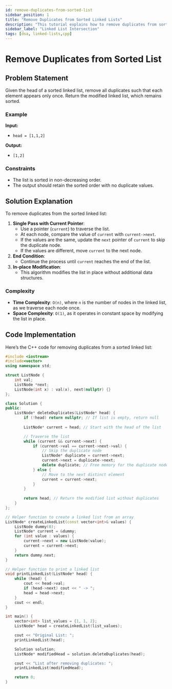 ```yaml
---
id: remove-duplicates-from-sorted-list
sidebar_position: 1
title: "Remove Duplicates from Sorted Linked Lists"
description: "This tutorial explains how to remove duplicates from sorted list using Cpp."
sidebar_label: "Linked List Intersection"
tags: [dsa, linked-lists,cpp]
---
```


# Remove Duplicates from Sorted List

## Problem Statement

Given the head of a sorted linked list, remove all duplicates such that each element appears only once. Return the modified linked list, which remains sorted.

### Example

**Input:**
- `head = [1,1,2]`

**Output:**
- `[1,2]`

### Constraints
- The list is sorted in non-decreasing order.
- The output should retain the sorted order with no duplicate values.

## Solution Explanation

To remove duplicates from the sorted linked list:
1. **Single Pass with Current Pointer**:
   - Use a pointer (`current`) to traverse the list.
   - At each node, compare the value of `current` with `current->next`.
   - If the values are the same, update the `next` pointer of `current` to skip the duplicate node.
   - If the values are different, move `current` to the next node.
2. **End Condition**:
   - Continue the process until `current` reaches the end of the list.
3. **In-place Modification**:
   - This algorithm modifies the list in place without additional data structures.

### Complexity
- **Time Complexity**: `O(n)`, where `n` is the number of nodes in the linked list, as we traverse each node once.
- **Space Complexity**: `O(1)`, as it operates in constant space by modifying the list in place.

## Code Implementation

Here’s the C++ code for removing duplicates from a sorted linked list:

```cpp
#include <iostream>
#include<vector>
using namespace std;

struct ListNode {
    int val;
    ListNode *next;
    ListNode(int x) : val(x), next(nullptr) {}
};

class Solution {
public:
    ListNode* deleteDuplicates(ListNode* head) {
        if (!head) return nullptr; // If list is empty, return null
        
        ListNode* current = head; // Start with the head of the list

        // Traverse the list
        while (current && current->next) {
            if (current->val == current->next->val) {
                // Skip the duplicate node
                ListNode* duplicate = current->next;
                current->next = duplicate->next;
                delete duplicate; // Free memory for the duplicate node
            } else {
                // Move to the next distinct element
                current = current->next;
            }
        }
        
        return head; // Return the modified list without duplicates
    }
};

// Helper function to create a linked list from an array
ListNode* createLinkedList(const vector<int>& values) {
    ListNode dummy(0);
    ListNode* current = &dummy;
    for (int value : values) {
        current->next = new ListNode(value);
        current = current->next;
    }
    return dummy.next;
}

// Helper function to print a linked list
void printLinkedList(ListNode* head) {
    while (head) {
        cout << head->val;
        if (head->next) cout << " -> ";
        head = head->next;
    }
    cout << endl;
}

int main() {
    vector<int> list_values = {1, 1, 2};
    ListNode* head = createLinkedList(list_values);

    cout << "Original List: ";
    printLinkedList(head);

    Solution solution;
    ListNode* modifiedHead = solution.deleteDuplicates(head);

    cout << "List after removing duplicates: ";
    printLinkedList(modifiedHead);

    return 0;
}
```